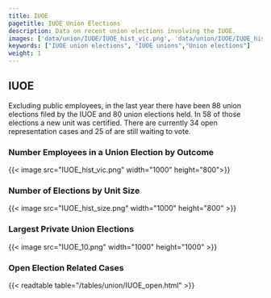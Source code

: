 ```yaml
---
title: IUOE
pagetitle: IUOE Union Elections
description: Data on recent union elections involving the IUOE.
images: ['data/union/IUOE/IUOE_hist_vic.png', 'data/union/IUOE/IUOE_hist_size.png', 'data/union/IUOE/IUOE_10.png']
keywords: ["IUOE union elections", "IUOE unions","Union elections"]
weight: 1
---
```

##  IUOE

Excluding public employees, in the last year there have been 88 union elections filed by the IUOE and 80 union elections held. In 58 of those elections a new unit was certified. There are currently 34 open representation cases and 25 of are still waiting to vote.

### Number Employees in a Union Election by Outcome
{{< image src="IUOE_hist_vic.png" width="1000" height="800">}}

### Number of Elections by Unit Size
{{< image src="IUOE_hist_size.png" width="1000" height="800" >}}

### Largest Private Union Elections
{{< image src="IUOE_10.png" width="1000" height="1000"  >}}

### Open Election Related Cases
{{< readtable table="/tables/union/IUOE_open.html" >}}

